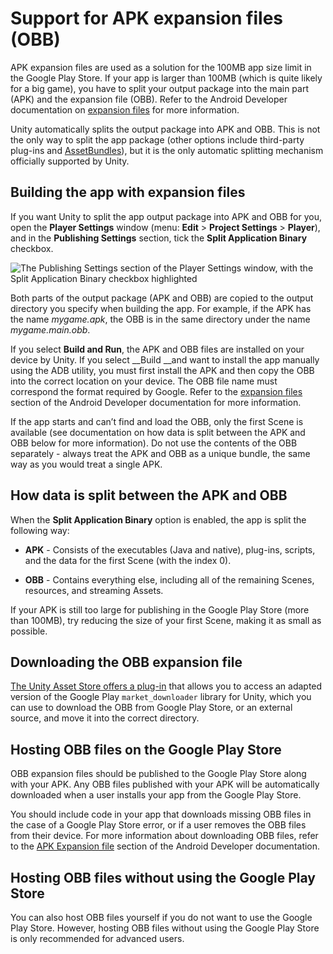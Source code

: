 # Support for APK expansion files (OBB)

APK expansion files are used as a solution for the 100MB app size limit in the Google Play Store. If your app is larger than 100MB (which is quite likely for a big game), you have to split your output package into the main part (APK) and the expansion file (OBB). Refer to the Android Developer documentation on [expansion files](https://developer.android.com/google/play/expansion-files.html) for more information.

Unity automatically splits the output package into APK and OBB. This is not the only way to split the app package (other options include third-party plug-ins and [AssetBundles](https://docs.unity3d.com/Manual/AssetBundlesIntro.html)), but it is the only automatic splitting mechanism officially supported by Unity.

## Building the app with expansion files

If you want Unity to split the app output package into APK and OBB for you, open the __Player Settings__ window (menu: __Edit__ > __Project Settings__ > __Player__), and in the __Publishing Settings__ section, tick the __Split Application Binary__ checkbox.

![The __Publishing Settings__ section of the __Player Settings__ window, with the __Split Application Binary__ checkbox highlighted](../uploads/Main/android-OBB-0.png)

Both parts of the output package (APK and OBB) are copied to the output directory you specify when building the app. For example, if the APK has the name _mygame.apk_, the OBB is in the same directory under the name _mygame.main.obb_.

If you select __Build and Run__, the APK and OBB files are installed on your device by Unity. If you select __Build __and want to install the app manually using the ADB utility, you must first install the APK and then copy the OBB into the correct location on your device. The OBB file name must correspond the format required by Google. Refer to the [expansion files](https://developer.android.com/google/play/expansion-files.html) section of the Android Developer documentation for more information. 

If the app starts and can’t find and load the OBB, only the first Scene is available (see documentation on how data is split between the APK and OBB below for more information). Do not use the contents of the OBB separately - always treat the APK and OBB as a unique bundle, the same way as you would treat a single APK.

## How data is split between the APK and OBB

When the __Split Application Binary__ option is enabled, the app is split the following way:

* __APK__ - Consists of the executables (Java and native), plug-ins, scripts, and the data for the first Scene (with the index 0).

* __OBB__ - Contains everything else, including all of the remaining Scenes, resources, and streaming Assets.

If your APK is still too large for publishing in the Google Play Store (more than 100MB), try reducing the size of your first Scene, making it as small as possible.

## Downloading the OBB expansion file

[The Unity Asset Store offers a plug-in](https://www.assetstore.unity3d.com/en/#!/content/3189) that allows you to access an adapted version of the Google Play `market_downloader` library for Unity, which you can use to download the OBB from Google Play Store, or an external source, and move it into the correct directory.

## Hosting OBB files on the Google Play Store

OBB expansion files should be published to the Google Play Store along with your APK. Any OBB files published with your APK will be automatically downloaded when a user installs your app from the Google Play Store. 

You should include code in your app that downloads missing OBB files in the case of a Google Play Store error, or if a user removes the OBB files from their device. For more information about downloading OBB files, refer to the [APK Expansion file](https://developer.android.com/google/play/expansion-files.html#DownloadProcess) section of the Android Developer documentation.

## Hosting OBB files without using the Google Play Store

You can also host OBB files yourself if you do not want to use the Google Play Store. However, hosting OBB files without using the Google Play Store  is only recommended for advanced users.